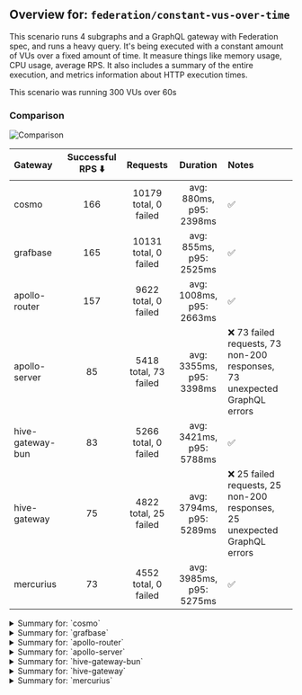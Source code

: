 ## Overview for: `federation/constant-vus-over-time`


This scenario runs 4 subgraphs and a GraphQL gateway with Federation spec, and runs a heavy query. It's being executed with a constant amount of VUs over a fixed amount of time. It measure things like memory usage, CPU usage, average RPS. It also includes a summary of the entire execution, and metrics information about HTTP execution times.


This scenario was running 300 VUs over 60s


### Comparison


<img src="https://imagedelivery.net/KYe9TScr4TldYHA48pczVg/11ba53e4-76cd-4682-dee6-b2fd15555d00/public" alt="Comparison" />


| Gateway          | Successful RPS ⬇️ |       Requests        |         Duration         | Notes                                                                    |
| :--------------- | :---------------: | :-------------------: | :----------------------: | :----------------------------------------------------------------------- |
| cosmo            |        166        | 10179 total, 0 failed | avg: 880ms, p95: 2398ms  | ✅                                                                        |
| grafbase         |        165        | 10131 total, 0 failed | avg: 855ms, p95: 2525ms  | ✅                                                                        |
| apollo-router    |        157        | 9622 total, 0 failed  | avg: 1008ms, p95: 2663ms | ✅                                                                        |
| apollo-server    |        85         | 5418 total, 73 failed | avg: 3355ms, p95: 3398ms | ❌ 73 failed requests, 73 non-200 responses, 73 unexpected GraphQL errors |
| hive-gateway-bun |        83         | 5266 total, 0 failed  | avg: 3421ms, p95: 5788ms | ✅                                                                        |
| hive-gateway     |        75         | 4822 total, 25 failed | avg: 3794ms, p95: 5289ms | ❌ 25 failed requests, 25 non-200 responses, 25 unexpected GraphQL errors |
| mercurius        |        73         | 4552 total, 0 failed  | avg: 3985ms, p95: 5275ms | ✅                                                                        |



<details>
  <summary>Summary for: `cosmo`</summary>

  **K6 Output**




```
     ✓ response code was 200
     ✓ no graphql errors
     ✓ valid response structure

     █ setup

     checks.........................: 100.00% ✓ 30477      ✗ 0    
     data_received..................: 893 MB  15 MB/s
     data_sent......................: 12 MB   198 kB/s
     http_req_blocked...............: avg=1.42ms   min=1.96µs  med=4.83µs   max=3.33s  p(90)=7.33µs   p(95)=15.37µs
     http_req_connecting............: avg=1.08ms   min=0s      med=0s       max=3.33s  p(90)=0s       p(95)=0s     
     http_req_duration..............: avg=880.42ms min=4.01ms  med=694.29ms max=6.3s   p(90)=1.9s     p(95)=2.39s  
       { expected_response:true }...: avg=880.42ms min=4.01ms  med=694.29ms max=6.3s   p(90)=1.9s     p(95)=2.39s  
     http_req_failed................: 0.00%   ✓ 0          ✗ 10179
     http_req_receiving.............: avg=349.97ms min=37.17µs med=130.02µs max=5.71s  p(90)=1.22s    p(95)=1.83s  
     http_req_sending...............: avg=24.31ms  min=7.44µs  med=26.25µs  max=3.07s  p(90)=194.34µs p(95)=29.21ms
     http_req_tls_handshaking.......: avg=0s       min=0s      med=0s       max=0s     p(90)=0s       p(95)=0s     
     http_req_waiting...............: avg=506.13ms min=3.83ms  med=486.27ms max=2.61s  p(90)=895.97ms p(95)=1.03s  
     http_reqs......................: 10179   166.625928/s
     iteration_duration.............: avg=1.77s    min=25.8ms  med=1.42s    max=10.39s p(90)=3.71s    p(95)=4.5s   
     iterations.....................: 10159   166.298536/s
     vus............................: 77      min=77       max=300
     vus_max........................: 300     min=300      max=300
```


**Performance Overview**


<img src="https://imagedelivery.net/KYe9TScr4TldYHA48pczVg/927cad0c-64bb-4e40-83ff-9ce32c826c00/public" alt="Performance Overview" />


**Subgraphs Overview**


<img src="https://imagedelivery.net/KYe9TScr4TldYHA48pczVg/ae54e1b2-0dda-4e1c-82ed-6b209915e500/public" alt="Subgraphs Overview" />


**HTTP Overview**


<img src="https://imagedelivery.net/KYe9TScr4TldYHA48pczVg/b93ea6f6-544d-4ca0-90af-5925b835cc00/public" alt="HTTP Overview" />


  </details>

<details>
  <summary>Summary for: `grafbase`</summary>

  **K6 Output**




```
     ✓ response code was 200
     ✓ no graphql errors
     ✓ valid response structure

     █ setup

     checks.........................: 100.00% ✓ 30333      ✗ 0    
     data_received..................: 890 MB  15 MB/s
     data_sent......................: 12 MB   197 kB/s
     http_req_blocked...............: avg=1.07ms   min=1.69µs  med=3.82µs   max=1.77s  p(90)=5.67µs   p(95)=11.5µs
     http_req_connecting............: avg=669.73µs min=0s      med=0s       max=1.39s  p(90)=0s       p(95)=0s    
     http_req_duration..............: avg=855.01ms min=3.59ms  med=633.81ms max=6.97s  p(90)=1.99s    p(95)=2.52s 
       { expected_response:true }...: avg=855.01ms min=3.59ms  med=633.81ms max=6.97s  p(90)=1.99s    p(95)=2.52s 
     http_req_failed................: 0.00%   ✓ 0          ✗ 10131
     http_req_receiving.............: avg=354.54ms min=33.5µs  med=102.36µs max=6.94s  p(90)=1.35s    p(95)=1.99s 
     http_req_sending...............: avg=15ms     min=8.06µs  med=17.73µs  max=2.73s  p(90)=129.89µs p(95)=2.55ms
     http_req_tls_handshaking.......: avg=0s       min=0s      med=0s       max=0s     p(90)=0s       p(95)=0s    
     http_req_waiting...............: avg=485.46ms min=3.51ms  med=438.36ms max=2.45s  p(90)=926.63ms p(95)=1.11s 
     http_reqs......................: 10131   165.997811/s
     iteration_duration.............: avg=1.78s    min=21.21ms med=1.46s    max=10.27s p(90)=3.75s    p(95)=4.55s 
     iterations.....................: 10111   165.670108/s
     vus............................: 63      min=63       max=300
     vus_max........................: 300     min=300      max=300
```


**Performance Overview**


<img src="https://imagedelivery.net/KYe9TScr4TldYHA48pczVg/53ee7271-0824-4a47-21e6-167d3da6ea00/public" alt="Performance Overview" />


**Subgraphs Overview**


<img src="https://imagedelivery.net/KYe9TScr4TldYHA48pczVg/b58c9cc1-5a93-41ef-1ae9-942013634200/public" alt="Subgraphs Overview" />


**HTTP Overview**


<img src="https://imagedelivery.net/KYe9TScr4TldYHA48pczVg/47473049-675d-42d9-76b3-f3da0f61e000/public" alt="HTTP Overview" />


  </details>

<details>
  <summary>Summary for: `apollo-router`</summary>

  **K6 Output**




```
     ✓ response code was 200
     ✓ no graphql errors
     ✓ valid response structure

     █ setup

     checks.........................: 100.00% ✓ 28806      ✗ 0    
     data_received..................: 844 MB  14 MB/s
     data_sent......................: 11 MB   187 kB/s
     http_req_blocked...............: avg=1.64ms   min=1.74µs  med=3.77µs   max=1.72s p(90)=5.84µs   p(95)=12.07µs
     http_req_connecting............: avg=1.41ms   min=0s      med=0s       max=1.51s p(90)=0s       p(95)=0s     
     http_req_duration..............: avg=1s       min=7.15ms  med=818.99ms max=6s    p(90)=2.13s    p(95)=2.66s  
       { expected_response:true }...: avg=1s       min=7.15ms  med=818.99ms max=6s    p(90)=2.13s    p(95)=2.66s  
     http_req_failed................: 0.00%   ✓ 0          ✗ 9622 
     http_req_receiving.............: avg=352.18ms min=36.92µs med=94.9µs   max=4.95s p(90)=1.38s    p(95)=2.09s  
     http_req_sending...............: avg=19.03ms  min=7.49µs  med=17.88µs  max=3.52s p(90)=147.12µs p(95)=12.58ms
     http_req_tls_handshaking.......: avg=0s       min=0s      med=0s       max=0s    p(90)=0s       p(95)=0s     
     http_req_waiting...............: avg=636.67ms min=7.03ms  med=600.1ms  max=2.42s p(90)=1.1s     p(95)=1.29s  
     http_reqs......................: 9622    157.728349/s
     iteration_duration.............: avg=1.88s    min=31.29ms med=1.61s    max=8.69s p(90)=3.77s    p(95)=4.53s  
     iterations.....................: 9602    157.400499/s
     vus............................: 31      min=31       max=300
     vus_max........................: 300     min=300      max=300
```


**Performance Overview**


<img src="https://imagedelivery.net/KYe9TScr4TldYHA48pczVg/ac3fd24b-c1de-4552-76ec-c434a6241700/public" alt="Performance Overview" />


**Subgraphs Overview**


<img src="https://imagedelivery.net/KYe9TScr4TldYHA48pczVg/98c845f0-ad0d-4711-7a0e-2cf268d3aa00/public" alt="Subgraphs Overview" />


**HTTP Overview**


<img src="https://imagedelivery.net/KYe9TScr4TldYHA48pczVg/4777cd70-5184-4ab2-3dc1-11623f62e600/public" alt="HTTP Overview" />


  </details>

<details>
  <summary>Summary for: `apollo-server`</summary>

  **K6 Output**




```
     ✗ response code was 200
      ↳  98% — ✓ 5325 / ✗ 73
     ✗ no graphql errors
      ↳  98% — ✓ 5325 / ✗ 73
     ✓ valid response structure

     █ setup

     checks.........................: 99.09% ✓ 15975     ✗ 146  
     data_received..................: 470 MB 7.5 MB/s
     data_sent......................: 6.4 MB 103 kB/s
     http_req_blocked...............: avg=518.93µs min=1.53µs   med=3.16µs   max=22.3ms   p(90)=5.25µs   p(95)=877.84µs
     http_req_connecting............: avg=499.87µs min=0s       med=0s       max=22.28ms  p(90)=0s       p(95)=826.89µs
     http_req_duration..............: avg=3.35s    min=11.34ms  med=2s       max=1m0s     p(90)=2.53s    p(95)=3.39s   
       { expected_response:true }...: avg=2.58s    min=11.34ms  med=1.99s    max=59.11s   p(90)=2.49s    p(95)=3.01s   
     http_req_failed................: 1.34%  ✓ 73        ✗ 5345 
     http_req_receiving.............: avg=437.09µs min=0s       med=105.36µs max=231.03ms p(90)=207.45µs p(95)=387.28µs
     http_req_sending...............: avg=124.14µs min=8.88µs   med=15.79µs  max=47.65ms  p(90)=37.52µs  p(95)=261.23µs
     http_req_tls_handshaking.......: avg=0s       min=0s       med=0s       max=0s       p(90)=0s       p(95)=0s      
     http_req_waiting...............: avg=3.35s    min=11.27ms  med=2s       max=1m0s     p(90)=2.53s    p(95)=3.39s   
     http_reqs......................: 5418   86.852203/s
     iteration_duration.............: avg=3.38s    min=229.77ms med=2.02s    max=1m0s     p(90)=2.55s    p(95)=3.42s   
     iterations.....................: 5398   86.531597/s
     vus............................: 70     min=70      max=300
     vus_max........................: 300    min=300     max=300
```


**Performance Overview**


<img src="https://imagedelivery.net/KYe9TScr4TldYHA48pczVg/fddaef0a-b32e-4319-04fe-f671899c2400/public" alt="Performance Overview" />


**Subgraphs Overview**


<img src="https://imagedelivery.net/KYe9TScr4TldYHA48pczVg/bc10effe-36fc-4f30-62fa-243fda0ac100/public" alt="Subgraphs Overview" />


**HTTP Overview**


<img src="https://imagedelivery.net/KYe9TScr4TldYHA48pczVg/4527e145-cc45-43fb-637c-8bd03ac65700/public" alt="HTTP Overview" />


  </details>

<details>
  <summary>Summary for: `hive-gateway-bun`</summary>

  **K6 Output**




```
     ✓ response code was 200
     ✓ no graphql errors
     ✓ valid response structure

     █ setup

     checks.........................: 100.00% ✓ 15738     ✗ 0    
     data_received..................: 462 MB  7.3 MB/s
     data_sent......................: 6.3 MB  99 kB/s
     http_req_blocked...............: avg=1.34ms  min=1.46µs   med=3.65µs   max=77.81ms  p(90)=6.29µs  p(95)=3.77ms  
     http_req_connecting............: avg=1.28ms  min=0s       med=0s       max=77.77ms  p(90)=0s      p(95)=2.94ms  
     http_req_duration..............: avg=3.42s   min=16.81ms  med=3.13s    max=8.42s    p(90)=5.13s   p(95)=5.78s   
       { expected_response:true }...: avg=3.42s   min=16.81ms  med=3.13s    max=8.42s    p(90)=5.13s   p(95)=5.78s   
     http_req_failed................: 0.00%   ✓ 0         ✗ 5266 
     http_req_receiving.............: avg=54.68ms min=38.41µs  med=137.75µs max=2.31s    p(90)=66.3ms  p(95)=339.95ms
     http_req_sending...............: avg=1.92ms  min=9.4µs    med=18.72µs  max=733.43ms p(90)=138.3µs p(95)=7.35ms  
     http_req_tls_handshaking.......: avg=0s      min=0s       med=0s       max=0s       p(90)=0s      p(95)=0s      
     http_req_waiting...............: avg=3.36s   min=16.67ms  med=3.08s    max=8.42s    p(90)=5.07s   p(95)=5.74s   
     http_reqs......................: 5266    83.576189/s
     iteration_duration.............: avg=3.51s   min=165.52ms med=3.18s    max=8.43s    p(90)=5.31s   p(95)=5.94s   
     iterations.....................: 5246    83.258771/s
     vus............................: 9       min=9       max=300
     vus_max........................: 300     min=300     max=300
```


**Performance Overview**


<img src="https://imagedelivery.net/KYe9TScr4TldYHA48pczVg/1a949caa-0049-404e-4da3-d359916ccb00/public" alt="Performance Overview" />


**Subgraphs Overview**


<img src="https://imagedelivery.net/KYe9TScr4TldYHA48pczVg/9cc50058-b176-40aa-a27c-b486f99b6600/public" alt="Subgraphs Overview" />


**HTTP Overview**


<img src="https://imagedelivery.net/KYe9TScr4TldYHA48pczVg/fa780393-faad-4d65-e668-1f075a5d6e00/public" alt="HTTP Overview" />


  </details>

<details>
  <summary>Summary for: `hive-gateway`</summary>

  **K6 Output**




```
     ✗ response code was 200
      ↳  99% — ✓ 4777 / ✗ 25
     ✗ no graphql errors
      ↳  99% — ✓ 4777 / ✗ 25
     ✓ valid response structure

     █ setup

     checks.........................: 99.65% ✓ 14331     ✗ 50   
     data_received..................: 421 MB 6.7 MB/s
     data_sent......................: 5.7 MB 91 kB/s
     http_req_blocked...............: avg=550.05µs min=1.56µs   med=3.89µs   max=25.27ms  p(90)=6µs      p(95)=2.05ms  
     http_req_connecting............: avg=528.12µs min=0s       med=0s       max=25.23ms  p(90)=0s       p(95)=1.35ms  
     http_req_duration..............: avg=3.79s    min=15.98ms  med=2.55s    max=1m0s     p(90)=3.51s    p(95)=5.28s   
       { expected_response:true }...: avg=3.5s     min=15.98ms  med=2.54s    max=59.4s    p(90)=3.46s    p(95)=4.99s   
     http_req_failed................: 0.51%  ✓ 25        ✗ 4797 
     http_req_receiving.............: avg=364.69µs min=0s       med=112.37µs max=117.34ms p(90)=418.69µs p(95)=1.13ms  
     http_req_sending...............: avg=176.17µs min=8.41µs   med=22µs     max=24.85ms  p(90)=55.29µs  p(95)=464.02µs
     http_req_tls_handshaking.......: avg=0s       min=0s       med=0s       max=0s       p(90)=0s       p(95)=0s      
     http_req_waiting...............: avg=3.79s    min=15.85ms  med=2.54s    max=1m0s     p(90)=3.51s    p(95)=5.28s   
     http_reqs......................: 4822   76.307523/s
     iteration_duration.............: avg=3.83s    min=155.43ms med=2.57s    max=1m0s     p(90)=3.54s    p(95)=5.31s   
     iterations.....................: 4802   75.991025/s
     vus............................: 44     min=44      max=300
     vus_max........................: 300    min=300     max=300
```


**Performance Overview**


<img src="https://imagedelivery.net/KYe9TScr4TldYHA48pczVg/598d9de0-fd2b-47d9-acd1-0cd4e1fa0000/public" alt="Performance Overview" />


**Subgraphs Overview**


<img src="https://imagedelivery.net/KYe9TScr4TldYHA48pczVg/bd3d0e3d-0a65-431b-e041-b8db22db1500/public" alt="Subgraphs Overview" />


**HTTP Overview**


<img src="https://imagedelivery.net/KYe9TScr4TldYHA48pczVg/bccc32e7-2144-4c52-4997-9d63b22abe00/public" alt="HTTP Overview" />


  </details>

<details>
  <summary>Summary for: `mercurius`</summary>

  **K6 Output**




```
     ✓ response code was 200
     ✓ no graphql errors
     ✓ valid response structure

     █ setup

     checks.........................: 100.00% ✓ 13596     ✗ 0    
     data_received..................: 400 MB  6.5 MB/s
     data_sent......................: 5.4 MB  87 kB/s
     http_req_blocked...............: avg=452.72µs min=1.85µs   med=4.18µs   max=44.66ms  p(90)=6.52µs   p(95)=1ms     
     http_req_connecting............: avg=423.3µs  min=0s       med=0s       max=20.63ms  p(90)=0s       p(95)=802.16µs
     http_req_duration..............: avg=3.98s    min=12.01ms  med=4s       max=9.16s    p(90)=4.65s    p(95)=5.27s   
       { expected_response:true }...: avg=3.98s    min=12.01ms  med=4s       max=9.16s    p(90)=4.65s    p(95)=5.27s   
     http_req_failed................: 0.00%   ✓ 0         ✗ 4552 
     http_req_receiving.............: avg=2.58ms   min=41.63µs  med=110.02µs max=887.16ms p(90)=279.72µs p(95)=678.34µs
     http_req_sending...............: avg=162.01µs min=9.5µs    med=23.68µs  max=49.93ms  p(90)=49.33µs  p(95)=248.47µs
     http_req_tls_handshaking.......: avg=0s       min=0s       med=0s       max=0s       p(90)=0s       p(95)=0s      
     http_req_waiting...............: avg=3.98s    min=11.9ms   med=4s       max=9.15s    p(90)=4.65s    p(95)=5.27s   
     http_reqs......................: 4552    73.486529/s
     iteration_duration.............: avg=4.02s    min=171.46ms med=4.02s    max=9.2s     p(90)=4.67s    p(95)=5.29s   
     iterations.....................: 4532    73.163653/s
     vus............................: 239     min=239     max=300
     vus_max........................: 300     min=300     max=300
```


**Performance Overview**


<img src="https://imagedelivery.net/KYe9TScr4TldYHA48pczVg/7a800f63-c28f-4348-7bfd-13747149cc00/public" alt="Performance Overview" />


**Subgraphs Overview**


<img src="https://imagedelivery.net/KYe9TScr4TldYHA48pczVg/ec342dd8-e883-42ac-cfff-3a75a09e9100/public" alt="Subgraphs Overview" />


**HTTP Overview**


<img src="https://imagedelivery.net/KYe9TScr4TldYHA48pczVg/b43513cf-814b-4a96-3818-af9ecd0d8a00/public" alt="HTTP Overview" />


  </details>